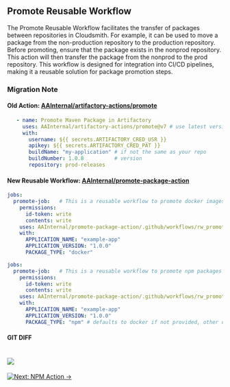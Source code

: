 ## Promote Reusable Workflow

The Promote Reusable Workflow facilitates the transfer of packages between repositories in Cloudsmith. For example, it can be used to move a package from the non-production repository to the production repository. Before promoting, ensure that the package exists in the nonprod repository. This action will then transfer the package from the nonprod to the prod repository. This workflow is designed for integration into CI/CD pipelines, making it a reusable solution for package promotion steps.

### Migration Note

#### **Old Action:** [AAInternal/artifactory-actions/promote](https://github.com/AAInternal/artifactory-actions/blob/main/promote/README.md#usage)

```yaml
   - name: Promote Maven Package in Artifactory
     uses: AAInternal/artifactory-actions/promote@v7 # use latest versions
     with:
       username: ${{ secrets.ARTIFACTORY_CRED_USR }}
       apikey: ${{ secrets.ARTIFACTORY_CRED_PAT }}
       buildName: "my-application" # if not the same as your repo
       buildNumber: 1.0.8          # version
       repository: prod-releases
```       

#### **New Reusable Workflow:** [AAInternal/promote-package-action](https://github.com/AAInternal/promote-package-action?tab=readme-ov-file#usage) 

```yaml
jobs:
  promote-job:   # This is a reusable workflow to promote docker images from nonprod to prod in Cloudsmith.
    permissions:
      id-token: write
      contents: write
    uses: AAInternal/promote-package-action/.github/workflows/rw_promote.yaml@v0  ## Use latest release version or sha
    with:
      APPLICATION_NAME: "example-app"
      APPLICATION_VERSION: "1.0.0"
      PACKAGE_TYPE: "docker"
```

```yaml
jobs:
  promote-job:   # This is a reusable workflow to promote npm packages from nonprod to prod in Cloudsmith.
    permissions:
      id-token: write
      contents: write
    uses: AAInternal/promote-package-action/.github/workflows/rw_promote.yaml@v0  ## Use current release version
    with:
      APPLICATION_NAME: "example-app"
      APPLICATION_VERSION: "1.0.0"
      PACKAGE_TYPE: "npm" # defaults to docker if not provided, other options are npm.
```

#### **GIT DIFF**
# ![](../assets/diff-promote.png)


[![Next: NPM Action →](https://img.shields.io/badge/NEXT-NPM_Action-%23007ACC?style=for-the-badge&logo=npm)](npm.md)
